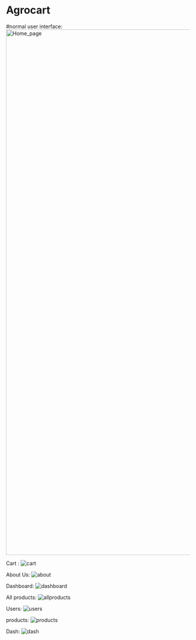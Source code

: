 # Agrocart
#normal user interface:
<img width="1436" alt="Home_page" src="https://github.com/Satyam2303/Agrocart/assets/87542651/5741de82-9893-4737-96e6-912481e981ca">

Cart :
![cart](https://github.com/Satyam2303/Agrocart/assets/87542651/218c865c-7281-4a18-b3b9-9bccded89d11)

About Us:
![about](https://github.com/Satyam2303/Agrocart/assets/87542651/d5115684-1f3f-473a-9980-b75d70175dfc)

Dashboard:
![dashboard](https://github.com/Satyam2303/Agrocart/assets/87542651/75185974-d108-4134-a637-f5607309d22d)

All products:
![allproducts](https://github.com/Satyam2303/Agrocart/assets/87542651/219b94e9-202b-4de0-b932-95e04dd5213a)

Users:
![users](https://github.com/Satyam2303/Agrocart/assets/87542651/7418e309-cabf-4e09-a0fb-580f3c24078b)

products:
![products](https://github.com/Satyam2303/Agrocart/assets/87542651/af9a3beb-6ee6-402a-8d48-7b301a982d27)

Dash:
![dash](https://github.com/Satyam2303/Agrocart/assets/87542651/810679a7-e4cc-4ca7-aa5d-df41a11cc1b0)
